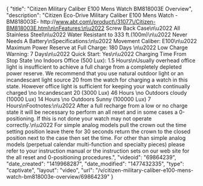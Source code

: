 {
    "title": "Citizen Military Caliber E100 Mens Watch BM818003E Overview",
    "description": "Citizen Eco-Drive Military Caliber E100 Mens Watch - BM818003E- http:\/\/www.abt.com\/product\/31077\/Citizen-BM818003E.html\n\nFeatures:\n\u2022 Screw Back Case\n\u2022 All Stainless Steel\n\u2022 Water Resistant to 333 ft.(100m)\n\u2022 Never Needs A Battery\nSpecifications:\n\u2022 Movement Caliber: E100\n\u2022 Maximum Power Reserve at Full Charge: 180 Days \n\u2022 Low Charge Warning: 7 Days\n\u2022 Quick Start: Yes\n\u2022 Charging Time From Stop State \no Indoors Office (500 Lux): 1.5 Hours\nUsually overhead office light is insufficient to achieve a full charge from a completely depleted power reserve. We recommend that you use natural outdoor light or an incandescant light source 20 from the watch for charging a watch in this state. However office light is sufficient for keeping your watch continually charged \no Incandescant 20 (3000 Lux) 46 Hours \no Outdoors cloudy (10000 Lux) 14 Hours \no Outdoors Sunny (100000 Lux) 7 Hours\nFootnotes:\n\u2022 After a full recharge from a low or no charge state it will be necessary to perform an all reset and in some cases a 0-positioning. If this is not done your watch may not operate correctly.\n\u2022 For simple analog models pull the crown out the time setting position leave there for 30 seconds return the crown to the closed position next to the case then set the time. For other than simple analog models (perpetual calendar multi-function and specialty pieces) please refer to your instruction manual or the instruction sets on our web site for the all reset and 0-positioning procedures.",
    "videoid": "69864239",
    "date_created": "1419968287",
    "date_modified": "1477432335",
    "type": "captivate",
    "layout": "video",
    "url": "\/v\/citizen-military-caliber-e100-mens-watch-bm818003e-overview\/69864239"
}